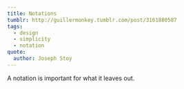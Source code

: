 ```yaml
---
title: Notations
tumblr: http://guillermonkey.tumblr.com/post/3161880587
tags:
  - design
  - simplicity
  - notation
quote:
  author: Joseph Stoy
---
```


A notation is important for what it leaves out.
